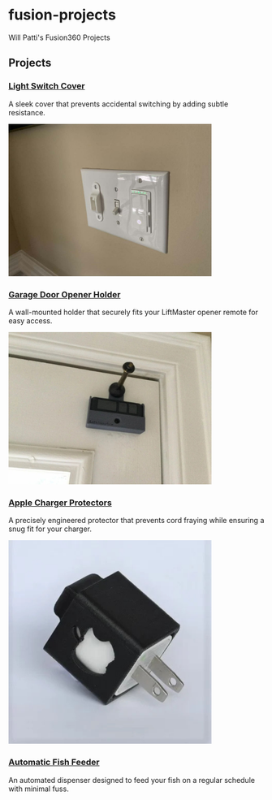 # fusion-projects

Will Patti's Fusion360 Projects

## Projects

### [Light Switch Cover](projects/light-switch-cover/README.md)
A sleek cover that prevents accidental switching by adding subtle resistance. 

<img src="projects/light-switch-cover/docs/cover-on-switch.jpg" alt="Light Switch Cover" width="400"/> 


### [Garage Door Opener Holder](projects/garage-door-opener-holder/README.md)
A wall-mounted holder that securely fits your LiftMaster opener remote for easy access.  

<img src="projects/garage-door-opener-holder/docs/holder-on-door.jpg" alt="Garage Door Opener Holder" width="400"/>

### [Apple Charger Protectors](projects/charger-protector/README.md)
A precisely engineered protector that prevents cord fraying while ensuring a snug fit for your charger. 

<img src="projects/charger-protector/docs/protector.jpg" alt="Apple Charger Protectors" width="400"/>

### [Automatic Fish Feeder](projects/fish-feeder/README.md)
An automated dispenser designed to feed your fish on a regular schedule with minimal fuss.  

